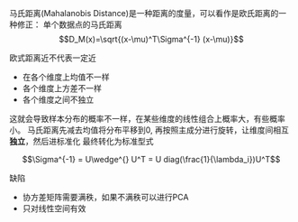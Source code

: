 马氏距离(Mahalanobis Distance)是一种距离的度量，可以看作是欧氏距离的一种修正：
单个数据点的马氏距离
$$D_M(x)=\sqrt{(x-\mu)^T\Sigma^{-1} (x-\mu)}$$

欧式距离近不代表一定近
- 在各个维度上均值不一样
- 各个维度上方差不一样
- 各个维度之间不独立

这就会导致样本分布的概率不一样，在某些维度的线性组合上概率大，有些概率小。
马氏距离先减去均值将分布平移到0, 再按照主成分进行旋转，让维度间相互**独立**，然后进标准化
最终转化为标准型式

$$\Sigma^{-1} = U\wedge^{} U^T = U diag(\frac{1}{\lambda_i})U^T$$


缺陷
- 协方差矩阵需要满秩，如果不满秩可以进行PCA
- 只对线性空间有效

